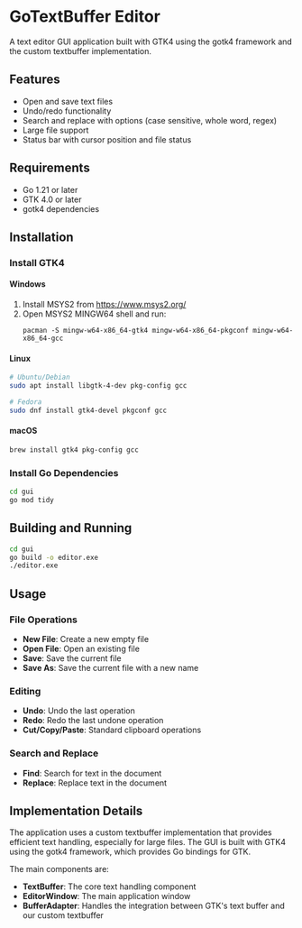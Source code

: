 # GoTextBuffer Editor

A text editor GUI application built with GTK4 using the gotk4 framework and the custom textbuffer implementation.

## Features

- Open and save text files
- Undo/redo functionality
- Search and replace with options (case sensitive, whole word, regex)
- Large file support
- Status bar with cursor position and file status

## Requirements

- Go 1.21 or later
- GTK 4.0 or later
- gotk4 dependencies

## Installation

### Install GTK4

#### Windows

1. Install MSYS2 from https://www.msys2.org/
2. Open MSYS2 MINGW64 shell and run:
   ```
   pacman -S mingw-w64-x86_64-gtk4 mingw-w64-x86_64-pkgconf mingw-w64-x86_64-gcc
   ```

#### Linux

```bash
# Ubuntu/Debian
sudo apt install libgtk-4-dev pkg-config gcc

# Fedora
sudo dnf install gtk4-devel pkgconf gcc
```

#### macOS

```bash
brew install gtk4 pkg-config gcc
```

### Install Go Dependencies

```bash
cd gui
go mod tidy
```

## Building and Running

```bash
cd gui
go build -o editor.exe
./editor.exe
```

## Usage

### File Operations

- **New File**: Create a new empty file
- **Open File**: Open an existing file
- **Save**: Save the current file
- **Save As**: Save the current file with a new name

### Editing

- **Undo**: Undo the last operation
- **Redo**: Redo the last undone operation
- **Cut/Copy/Paste**: Standard clipboard operations

### Search and Replace

- **Find**: Search for text in the document
- **Replace**: Replace text in the document

## Implementation Details

The application uses a custom textbuffer implementation that provides efficient text handling, especially for large files. The GUI is built with GTK4 using the gotk4 framework, which provides Go bindings for GTK.

The main components are:

- **TextBuffer**: The core text handling component
- **EditorWindow**: The main application window
- **BufferAdapter**: Handles the integration between GTK's text buffer and our custom textbuffer 